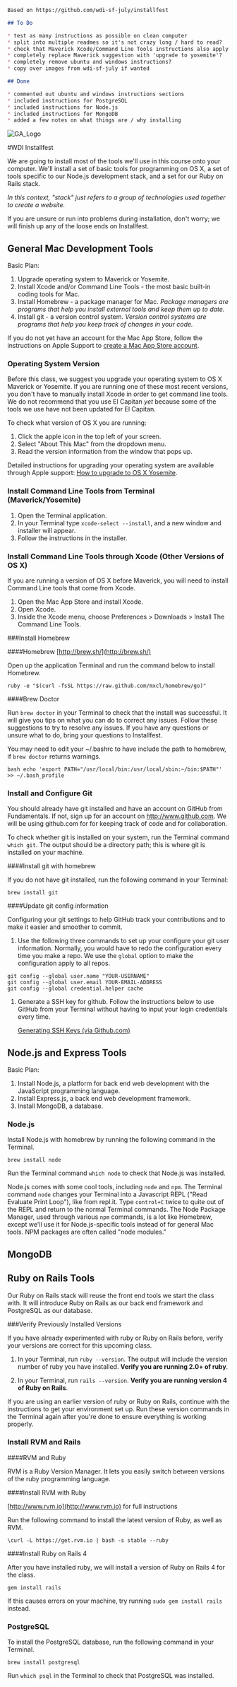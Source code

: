 ```md
Based on https://github.com/wdi-sf-july/installfest

## To Do

* test as many instructions as possible on clean computer
* split into multiple readmes so it's not crazy long / hard to read?
* check that Maverick Xcode/Command Line Tools instructions also apply for Yosemite
* completely replace Maverick suggestion with 'upgrade to yosemite'?
* completely remove ubuntu and windows instructions?
* copy over images from wdi-sf-july if wanted

## Done

* commented out ubuntu and windows instructions sections
* included instructions for PostgreSQL
* included instructions for Node.js
* included instructions for MongoDB
* added a few notes on what things are / why installing
```

![GA_Logo](https://raw.github.com/generalassembly/ga-ruby-on-rails-for-devs/master/images/ga.png)

#WDI Installfest 

We are going to install most of the tools we'll use in this course onto your computer. We'll install a set of basic tools for programming on OS X, a set of tools specific to our Node.js development stack, and a set for our Ruby on Rails stack.

*In this context, "stack" just refers to a group of technologies used together to create a website.*

If you are unsure or run into problems during installation, don't worry; we will finish up any of the loose ends on Installfest.
	
## General Mac Development Tools


Basic Plan:

1. Upgrade operating system to Maverick or Yosemite.   
1. Install Xcode and/or Command Line Tools - the most basic built-in coding tools for Mac.  
2. Install Homebrew - a package manager for Mac.  *Package managers are programs that help you install external tools and keep them up to date.*    
3. Install git - a version control system. *Version control systems are programs that help you keep track of changes in your code.*    

If you do not yet have an account for the Mac App Store, follow the instructions on Apple Support to <a href="https://support.apple.com/kb/PH11499?locale=en_US" target="_blank">create a Mac App Store account</a>.

### Operating System Version

Before this class, we suggest you upgrade your operating system to OS X Maverick or Yosemite. If you are running one of these most recent versions, you don't have to manually install Xcode in order to get command line tools.  We do not recommend that you use El Capitan *yet* because some of the tools we use have not been updated for El Capitan.

To check what version of OS X you are running:  
1. Click the apple icon in the top left of your screen.  
2. Select "About This Mac" from the dropdown menu.   
3. Read the version information from the window that pops up.   

Detailed instructions for upgrading your operating system are available through Apple support: <a href="https://www.apple.com/support/osx/upgrade/" target="_blank">How to upgrade to OS X Yosemite</a>.

### Install Command Line Tools from Terminal (Maverick/Yosemite)

1. Open the Terminal application.
2. In your Terminal type `xcode-select --install`, and a new window and installer will appear. 
3. Follow the instructions in the installer. 


### Install Command Line Tools through Xcode (Other Versions of OS X)

If you are running a version of OS X before Maverick, you will need to install Command Line tools that come from Xcode.

1. Open the Mac App Store and install Xcode.
1. Open Xcode.
1. Inside the Xcode menu, choose Preferences > Downloads > Install The Command Line Tools.

###Install Homebrew

####Homebrew
[http://brew.sh/](http://brew.sh/)

Open up the application Terminal and run the command below to install Homebrew.

```
ruby -e "$(curl -fsSL https://raw.github.com/mxcl/homebrew/go)"
```

<!--![image](./install_brew.png)-->

####Brew Doctor

Run `brew doctor` in your Terminal to check that the install was successful. It will give you tips on what you can do to correct any issues. Follow these suggestions to try to resolve any issues.  If you have any questions or unsure what to do, bring your questions to Installfest.


You may need to edit your ~/.bashrc to have include the path to homebrew, if `brew doctor` returns warnings.

```
bash echo 'export PATH="/usr/local/bin:/usr/local/sbin:~/bin:$PATH"' >> ~/.bash_profile
```


### Install and Configure Git

You should already have git installed and have an account on GitHub from Fundamentals. If not, sign up for an account on <a href="http://www.github.com" target="_blank">http://www.github.com</a>. We will be using github.com for for keeping track of code and for collaboration. 

To check whether git is installed on your system, run the Terminal command `which git`. The output should be a directory path; this is where git is installed on your machine.


####Install git with homebrew

If you do not have git installed, run the following command in your Terminal:

```
brew install git
```


####Update git config information

Configuring your git settings to help GitHub track your contributions and to make it easier and smoother to commit. 

1. Use the following three commands to set up your configure your git user information. Normally, you would have to redo the configuration every time you make a repo. We use the `global` option to make the configuration apply to all repos.
  
  ```
  git config --global user.name "YOUR-USERNAME"
  git config --global user.email YOUR-EMAIL-ADDRESS
  git config --global credential.helper cache
  ```

1. Generate a SSH key for github. Follow the instructions below to use GitHub from your Terminal without having to input your login credentials every time.

     [Generating SSH Keys (via Github.com)](https://help.github.com/articles/generating-ssh-keys)

## Node.js and Express Tools

Basic Plan:

1. Install Node.js, a platform for back end web development with the JavaScript programming language. 
2. Install Express.js, a back end web development framework. 
3. Install MongoDB, a database. 

### Node.js

Install Node.js with homebrew by running the following command in the Terminal.

```
brew install node
```

Run the Terminal command `which node` to check that Node.js was installed. 

Node.js comes with some cool tools, including `node` and `npm`.  The Terminal command `node` changes your Terminal into a Javascript REPL ("Read Evaluate Print Loop"), like from repl.it.  Type `control+C` twice to quite out of the REPL and return to the normal Terminal commands.  The Node Package Manager, used through various `npm` commands, is a lot like Homebrew, except we'll use it for Node.js-specific tools instead of for general Mac tools. NPM packages are often called "node modules."

## MongoDB

## Ruby on Rails Tools

Our Ruby on Rails stack will reuse the front end tools we start the class with. It will introduce Ruby on Rails as our back end framework and PostgreSQL as our database. 

###Verify Previously Installed Versions

If you have already experimented with ruby or Ruby on Rails before, verify your versions are correct for this upcoming class.

1. In your Terminal, run `ruby --version`.  The output will include the version number of ruby you have installed. **Verify you are running 2.0+ of ruby**.

1. In your Terminal, run `rails --version`. **Verify you are running version 4 of Ruby on Rails**.


If you are using an earlier version of ruby or Ruby on Rails, continue with the instructions to get your environment set up. Run these version commands in the Terminal again after you're done to ensure everything is working properly.


### Install RVM and Rails

####RVM and Ruby

RVM is a Ruby Version Manager. It lets you easily switch between versions of the ruby programming language.

####Install RVM with Ruby

[http://www.rvm.io](http://www.rvm.io) for full instructions


Run the following command to install the latest version of Ruby, as well as RVM.

```
\curl -L https://get.rvm.io | bash -s stable --ruby
```

<!--![image](./install_rvm.png)-->


####Install Ruby on Rails 4

After you have installed ruby, we will install a version of Ruby on Rails 4 for the class.

```
gem install rails
```

If this causes errors on your machine, try running `sudo gem install rails` instead.


### PostgreSQL  

To install the PostgreSQL database, run the following command in your Terminal.

```
brew install postgresql
```

Run `which psql` in the Terminal to check that PostgreSQL was installed.


<!--#Ubuntu Instructions -->



<!--##apt-get-->

<!--###Install apt-get-->
<!--```-->
<!--sudo apt-get install curl-->
<!--```-->

<!--##rvm & ruby-->

<!--###Install RVM-->
<!--```-->
<!--\curl -L https://get.rvm.io | bash -s stable --ruby-->
<!--```-->


<!--##rails-->

<!--###Install Rails 4-->
<!--```-->
<!--gem install rails-->
<!--```-->


<!--##git-->

<!--###Install git-->
<!--```-->
<!--sudo apt-get install git-core-->
<!--```-->

<!--###Update git config information-->

<!--```-->
<!--git config --global user.name "YOUR-USERNAME"-->
<!--git config --global user.email YOUR-EMAIL-ADDRESS-->
<!--git config --global credential.helper cache-->
<!--```-->


<!--===-->

<!--#Windows Users-->


<!--**Ruby Installer:**-->

<!--The install on Windows is actually very with the bundle from [rubyinstaller.org](http://www.rubyinstaller.org)-->

<!--Just be sure to grab the 2.0.0 version, as that will be the version we will be using in class. This will set up your environment and you can start running ruby files right away. -->

<!--To install rails, run the following command `gem install ruby`-->


<!--**Extra command line tools: **-->

<!--We will be using the command line a lot here. On Windows I also like to install gow. Gow is a bunch of unix command line tools ported to Windows. It will make it easy to follow in class with the same commands as your Mac buddies. -->

<!--[https://github.com/bmatzelle/gow/wiki](https://github.com/bmatzelle/gow/wiki)-->
